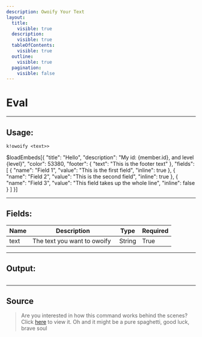 ```yaml
---
description: Owoify Your Text
layout:
  title:
    visible: true
  description:
    visible: true
  tableOfContents:
    visible: true
  outline:
    visible: true
  pagination:
    visible: false
---
```


# Eval

***

## Usage:

```
k!owoify <text>>
```

$loadEmbeds[{
  "title": "Hello",
  "description": "My id: {member.id}, and level {level}",
  "color": 53380,
  "footer": {
    "text": "This is the footer text"
  },
  "fields": [
    {
      "name": "Field 1",
      "value": "This is the first field",
      "inline": true
    },
    {
      "name": "Field 2",
      "value": "This is the second field",
      "inline": true
    },
    {
      "name": "Field 3",
      "value": "This field takes up the whole line",
      "inline": false
    }
  ]
}]
***

## Fields:

<table><thead><tr><th>Name</th><th width="215">Description</th><th>Type</th><th>Required</th></tr></thead><tbody><tr><td>text</td><td>The text you want to owoify</td><td>String</td><td>True</td></tr></tbody></table>

***

## Output:

<div align="left"><figure><img src="../../.gitbook/assets/Owofify.png" alt=""><figcaption></figcaption></figure></div>

***

## Source

> Are you interested in how this command works behind the scenes? Click [here](https://github.com/Kiko-Labs/Kiko-San/blob/stable/src/Prefix%20Commands/Fun/owoify.js) to view it. Oh and it might be a pure spaghetti, good luck, brave soul
